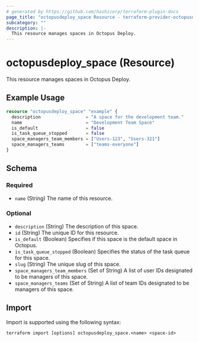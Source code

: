 ```yaml
---
# generated by https://github.com/hashicorp/terraform-plugin-docs
page_title: "octopusdeploy_space Resource - terraform-provider-octopusdeploy"
subcategory: ""
description: |-
  This resource manages spaces in Octopus Deploy.
---
```


# octopusdeploy_space (Resource)

This resource manages spaces in Octopus Deploy.

## Example Usage

```terraform
resource "octopusdeploy_space" "example" {
  description                 = "A space for the development team."
  name                        = "Development Team Space"
  is_default                  = false
  is_task_queue_stopped       = false
  space_managers_team_members = ["Users-123", "Users-321"]
  space_managers_teams        = ["teams-everyone"]
}
```

<!-- schema generated by tfplugindocs -->
## Schema

### Required

- `name` (String) The name of this resource.

### Optional

- `description` (String) The description of this space.
- `id` (String) The unique ID for this resource.
- `is_default` (Boolean) Specifies if this space is the default space in Octopus.
- `is_task_queue_stopped` (Boolean) Specifies the status of the task queue for this space.
- `slug` (String) The unique slug of this space.
- `space_managers_team_members` (Set of String) A list of user IDs designated to be managers of this space.
- `space_managers_teams` (Set of String) A list of team IDs designated to be managers of this space.

## Import

Import is supported using the following syntax:

```shell
terraform import [options] octopusdeploy_space.<name> <space-id>
```
